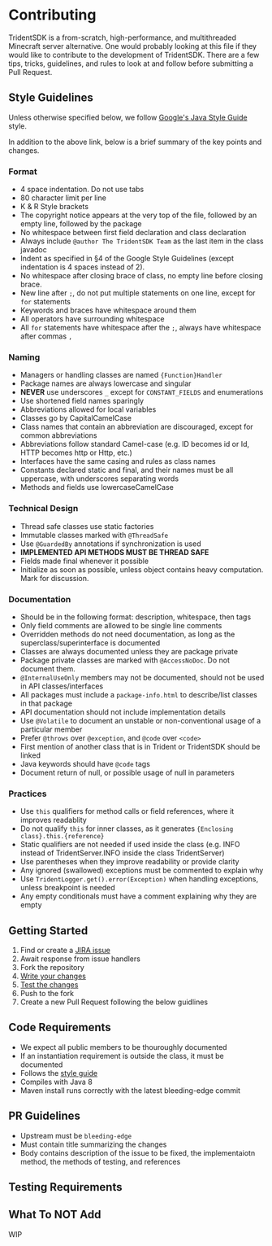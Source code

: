 Contributing
============

TridentSDK is a from-scratch, high-performance, and multithreaded Minecraft server alternative. One would probably looking at this file if they would like to contribute to the development of TridentSDK. There are a few tips, tricks, guidelines, and rules to look at and follow before submitting a Pull Request.

## Style Guidelines ##

Unless otherwise specified below, we follow [Google's Java Style Guide](http://google-styleguide.googlecode.com/svn/trunk/javaguide.html) style.

In addition to the above link, below is a brief summary of the key points and changes.

### Format

- 4 space indentation. Do not use tabs
- 80 character limit per line
- K & R Style brackets
- The copyright notice appears at the very top of the file, followed by an empty line, followed by the package
- No whitespace between first field declaration and class declaration
- Always include ```@author The TridentSDK Team``` as the last item in the class javadoc
- Indent as specified in §4 of the Google Style Guidelines (except indentation is 4 spaces instead of 2).
- No whitespace after closing brace of class, no empty line before closing brace.
- New line after ```;```, do not put multiple statements on one line, except for ```for``` statements
- Keywords and braces have whitespace around them
- All operators have surrounding whitespace
- All ```for``` statements have whitespace after the ```;```, always have whitespace after commas ```,```

### Naming

- Managers or handling classes are named ```{Function}Handler```
- Package names are always lowercase and singular
- **NEVER** use underscores ```_``` except for ```CONSTANT_FIELDS``` and enumerations
- Use shortened field names sparingly
- Abbreviations allowed for local variables
- Classes go by CapitalCamelCase
- Class names that contain an abbreviation are discouraged, except for common abbreviations
- Abbreviations follow standard Camel-case (e.g. ID becomes id or Id, HTTP becomes http or Http, etc.)
- Interfaces have the same casing and rules as class names
- Constants declared static and final, and their names must be all uppercase, with underscores separating words
- Methods and fields use lowercaseCamelCase

### Technical Design

- Thread safe classes use static factories
- Immutable classes marked with ```@ThreadSafe```
- Use ```@GuardedBy``` annotations if synchronization is used
- **IMPLEMENTED API METHODS MUST BE THREAD SAFE**
- Fields made final whenever it possible
- Initialize as soon as possible, unless object contains heavy computation. Mark for discussion.

### Documentation

- Should be in the following format: description, whitespace, then tags
- Only field comments are allowed to be single line comments
- Overridden methods do not need documentation, as long as the superclass/superinterface is documented
- Classes are always documented unless they are package private
- Package private classes are marked with ```@AccessNoDoc```. Do not document them.
- ```@InternalUseOnly``` members may not be documented, should not be used in API classes/interfaces
- All packages must include a ```package-info.html``` to describe/list classes in that package
- API documentation should not include implementation details
- Use ```@Volatile``` to document an unstable or non-conventional usage of a particular member
- Prefer ```@throws``` over ```@exception```, and ```@code``` over ```<code>```
- First mention of another class that is in Trident or TridentSDK should be linked
- Java keywords should have ```@code``` tags
- Document return of null, or possible usage of null in parameters

### Practices
- Use ```this``` qualifiers for method calls or field references, where it improves readablity
- Do not qualify ```this``` for inner classes, as it generates ```{Enclosing class}.this.{reference}```
- Static qualifiers are not needed if used inside the class (e.g. INFO instead of TridentServer.INFO inside the class TridentServer)
- Use parentheses when they improve readability or provide clarity
- Any ignored (swallowed) exceptions must be commented to explain why
- Use ```TridentLogger.get().error(Exception)``` when handling exceptions, unless breakpoint is needed
- Any empty conditionals must have a comment explaining why they are empty

## Getting Started ##

1. Find or create a [JIRA issue](https://tridentsdk.atlassian.net/issues/?jql=project%20in%20(TRD%2C%20SDK)%20AND%20resolution%20%3D%20Unresolved%20ORDER%20BY%20priority%20DESC%2C%20updated%20DESC)
2. Await response from issue handlers
3. Fork the repository
4. [Write your changes](#code-requirements)
5. [Test the changes](#testing-requirements)
6. Push to the fork
7. Create a new Pull Request following the below guidlines

## Code Requirements ##

- We expect all public members to be thouroughly documented
- If an instantiation requirement is outside the class, it must be documented
- Follows the [style guide](#style-guidelines)
- Compiles with Java 8
- Maven install runs correctly with the latest bleeding-edge commit

## PR Guidelines ##

- Upstream must be `bleeding-edge`
- Must contain title summarizing the changes
- Body contains description of the issue to be fixed, the implementaiotn method, the methods of testing, and references

## Testing Requirements ##

## What To **NOT** Add ##

WIP
